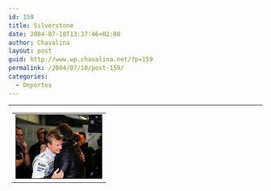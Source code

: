 ```yaml
---
id: 159
title: Silverstone
date: 2004-07-10T13:37:46+02:00
author: Chavalina
layout: post
guid: http://www.wp.chavalina.net/?p=159
permalink: /2004/07/10/post-159/
categories:
  - Deportes
---
```

<table width="100%" border="0" cellpadding="0" cellspacing="0">
  <tr>
    <td>
      <table border="0" cellspacing="5" cellpadding="10" width="1" align="left">
        <tr>
          <td>
            <img src="/imagenes/fotos/kimi.jpg" alt="kimi raikkonen" width="170" height="126" border="1" />
          </td>
        </tr>
      </table>
      
      <p>
        Qué contento está Kimi Raikkonen…<br /> Normal si consideramos que ma&ntilde;ana sale en pole position después de un a&ntilde;o desastroso de roturas de su McLaren. Un a&ntilde;o tan pésimo para el subcampeón del mundo de 2003 que parecía que no tenía arreglo, veremos si ma&ntilde;ana consigue romper su mala racha y volvemos a tener un poco de emoción en el campeonato, hasta ahora muy aburrido "por culpa de Michael Schumacher".
      </p>
      
      <p>
        No muy buen día para los espa&ntilde;oles, Fernando Alonso no lo hizo mal del todo, quedó sexto, pero debido a su rotura de motor tendrá que salir 10 puestos más abajo (bueno, 9 debido a la penalización a Olivier Panis por no apartarse de la pista para la vuelta lanzada del siguiente piloto), y por otra parte Marc Gené que saldrá undécimo, parece ser que tenía problemas para manejar su coche, y ma&ntilde;ana tiene mucho que demostrar, estos GP son determinantes para él sin duda alguna, ahora que los asientos de Williams están vacantes.
      </p>
      
      <p>
        Con un poco de suerte ma&ntilde;ana tendremos una carrera interesante, igual que la jornada de clasificación de hoy, con el baile de estrategias debido a las amenazas de lluvia (que finalmente no se han cumplido) con los pilotos retrasándose hasta 19 segundos para salir los primeros en la segunda vuelta. Es curioso ver estas cosas, por lo menos es algo diferente. Lluvia, cambios de estrategias, muchas paradas en boxes… son factores que pueden beneficiar claramente a Fernando Alonso, ma&ntilde;ana el tiempo estará revuelto pero… yo sigo apostando por el dominio rojo en el podio.
      </p>
    </td>
  </tr>
</table>